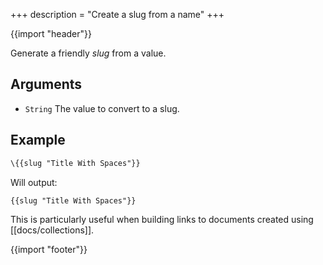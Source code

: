 +++
description = "Create a slug from a name"
+++

{{import "header"}}

Generate a friendly *slug* from a value.

## Arguments

* `String` The value to convert to a slug.

## Example

```handlebars
\{{slug "Title With Spaces"}}
```

Will output:

```
{{slug "Title With Spaces"}}
```

This is particularly useful when building links to documents created using [[docs/collections]].

{{import "footer"}}
